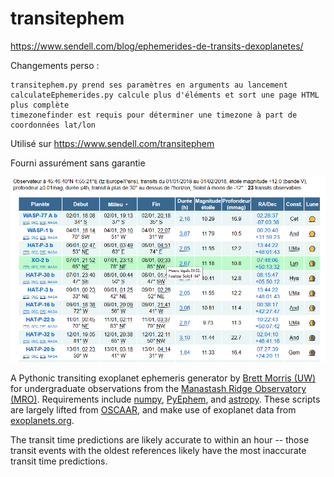 transitephem
============

https://www.sendell.com/blog/ephemerides-de-transits-dexoplanetes/

Changements perso :
```
transitephem.py prend ses paramètres en arguments au lancement
calculateEphemerides.py calcule plus d'éléments et sort une page HTML plus complète
timezonefinder est requis pour déterminer une timezone à part de coordonnées lat/lon
```

Utilisé sur https://www.sendell.com/transitephem

Fourni assurément sans garantie

![Screenshot](transitephem.png)


A Pythonic transiting exoplanet ephemeris generator by [Brett Morris (UW)](http://staff.washington.edu/bmmorris/) for undergraduate observations from the [Manastash Ridge Observatory (MRO)](http://www.astro.washington.edu/users/laws/MRO/home.page/). Requirements include [numpy](http://www.numpy.org/), [PyEphem](http://rhodesmill.org/pyephem/), and [astropy](http://www.astropy.org/). These scripts are largely lifted from [OSCAAR](http://oscaar.github.io/OSCAAR/), and make use of exoplanet data from [exoplanets.org](http://exoplanets.org/). 

The transit time predictions are likely accurate to within an hour -- those transit events with the oldest references likely have the most inaccurate transit time predictions.
